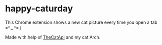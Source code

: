 # happy-caturday

This Chrome extension shows a new cat picture every time you open a tab =^._.^= ∫   

Made with help of [TheCatApi](https://docs.thecatapi.com/#thecatapi--developer-experience) and my cat Arch. 

